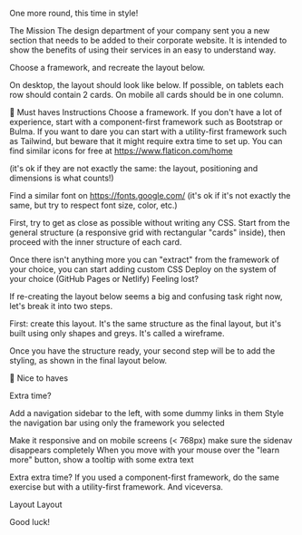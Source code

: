 One more round, this time in style!

The Mission
The design department of your company sent you a new section that needs to be added to their corporate website. It is intended to show the benefits of using their services in an easy to understand way.

Choose a framework, and recreate the layout below.

On desktop, the layout should look like below. If possible, on tablets each row should contain 2 cards. On mobile all cards should be in one column.

🌱 Must haves
Instructions
Choose a framework. If you don't have a lot of experience, start with a component-first framework such as Bootstrap or Bulma.
If you want to dare you can start with a utility-first framework such as Tailwind, 
but beware that it might require extra time to set up.
You can find similar icons for free at https://www.flaticon.com/home 

(it's ok if they are not exactly the same: the layout, positioning and dimensions is what counts!)

Find a similar font on https://fonts.google.com/ (it's ok if it's not exactly the same, but try to respect font size, color, etc.)

First, try to get as close as possible without writing any CSS. Start from the general structure (a responsive grid with rectangular "cards" inside), then proceed with the inner structure of each card.

Once there isn't anything more you can "extract" from the framework of your choice, you can start adding custom CSS
Deploy on the system of your choice (GitHub Pages or Netlify)
Feeling lost?

If re-creating the layout below seems a big and confusing task right now, let's break it into two steps.

First: create this layout. It's the same structure as the final layout, but it's built using only shapes and greys. It's called a wireframe.

Once you have the structure ready, your second step will be to add the styling, as shown in the final layout below.

🌼 Nice to haves

Extra time?

Add a navigation sidebar to the left, with some dummy links in them
Style the navigation bar using only the framework you selected

Make it responsive and on mobile screens (< 768px) 
make sure the sidenav disappears completely
When you move with your mouse over the "learn more" button, show a tooltip with some extra text

Extra extra time?
If you used a component-first framework, do the same exercise but with a utility-first framework. And viceversa.

Layout
Layout

Good luck!
